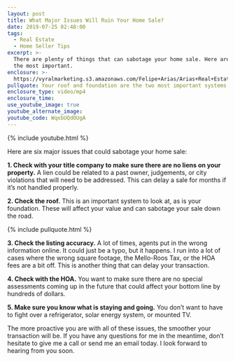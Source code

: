 ```yaml
---
layout: post
title: What Major Issues Will Ruin Your Home Sale?
date: 2019-07-25 02:48:00
tags:
  - Real Estate
  - Home Seller Tips
excerpt: >-
  There are plenty of things that can sabotage your home sale. Here are five of
  the most important.
enclosure: >-
  https://vyralmarketing.s3.amazonaws.com/Felipe+Arias/Arias+Real+Estate+_+What+Major+Issues+Will+Ruin+Your+Home+Sale_.mp4
pullquote: Your roof and foundation are the two most important systems in your home.
enclosure_type: video/mp4
enclosure_time:
use_youtube_image: true
youtube_alternate_image:
youtube_code: WqxbUQdOUgA
---
```


{% include youtube.html %}

Here are six major issues that could sabotage your home sale:

**1\. Check with your title company to make sure there are no liens on your property.** A lien could be related to a past owner, judgements, or city violations that will need to be addressed. This can delay a sale for months if it’s not handled properly.

**2\. Check the roof.** This is an important system to look at, as is your foundation. These will affect your value and can sabotage your sale down the road.

{% include pullquote.html %}

**3\. Check the listing accuracy.** A lot of times, agents put in the wrong information online. It could just be a typo, but it happens. I run into a lot of cases where the wrong square footage, the Mello-Roos Tax, or the HOA fees are a bit off. This is another thing that can delay your transaction.

**4\. Check with the HOA.** You want to make sure there are no special assessments coming up in the future that could affect your bottom line by hundreds of dollars.

**5\. Make sure you know what is staying and going.** You don’t want to have to fight over a refrigerator, solar energy system, or mounted TV.&nbsp;

The more proactive you are with all of these issues, the smoother your transaction will be. If you have any questions for me in the meantime, don’t hesitate to give me a call or send me an email today. I look forward to hearing from you soon.
